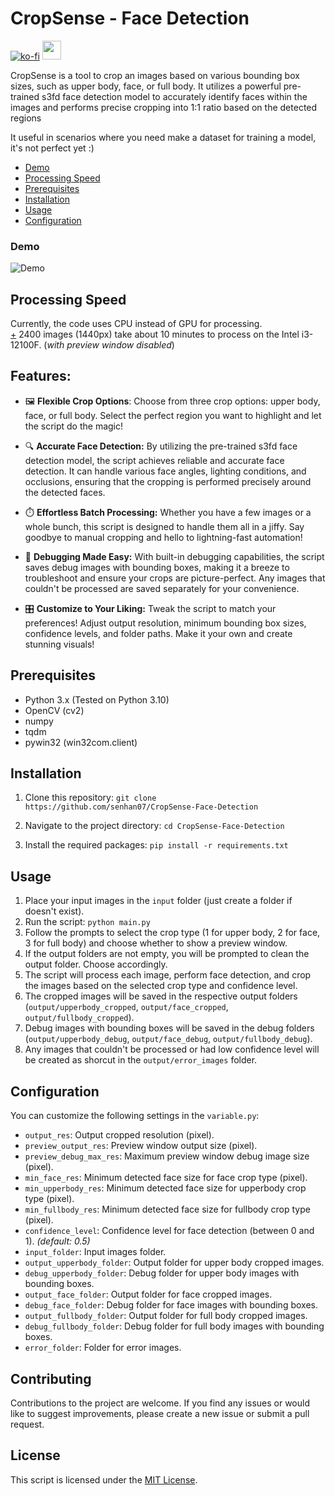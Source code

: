 # CropSense - Face Detection
[![ko-fi](https://ko-fi.com/img/githubbutton_sm.svg)](https://ko-fi.com/F1F2K9CHH)
<a href="https://www.buymeacoffee.com/_ramen_"><img src="https://img.buymeacoffee.com/button-api/?text=Buy me a coffee&emoji=&slug=_ramen_&button_colour=FFDD00&font_colour=000000&font_family=Cookie&outline_colour=000000&coffee_colour=ffffff" height="30px"/></a>

CropSense is a tool to crop an images based on various bounding box sizes, such as upper body, face, or full body. It utilizes a powerful pre-trained s3fd face detection model to accurately identify faces within the images and performs precise cropping into 1:1 ratio based on the detected regions

It  useful in scenarios where you need make a dataset for training a model, it's not perfect yet :)

- [Demo](#demo)
- [Processing Speed](#processing-speed)
- [Prerequisites](#prerequisites)
- [Installation](#installation)
- [Usage](#usage)
- [Configuration](#configuration)

### Demo
![Demo](demo.gif "Demo")

## Processing Speed
Currently, the code uses CPU instead of GPU for processing.<br>
<u>+</u> 2400 images (1440px) take about 10 minutes to process on the Intel i3-12100F. (*with preview window disabled*)

## Features:
- 🖼️ **Flexible Crop Options**: Choose from three crop options: upper body, face, or full body. Select the perfect region you want to highlight and let the script do the magic!

- 🔍 **Accurate Face Detection:** By utilizing the pre-trained s3fd face detection model, the script achieves reliable and accurate face detection. It can handle various face angles, lighting conditions, and occlusions, ensuring that the cropping is performed precisely around the detected faces.

- ⏱️ **Effortless Batch Processing:** Whether you have a few images or a whole bunch, this script is designed to handle them all in a jiffy. Say goodbye to manual cropping and hello to lightning-fast automation!

- 🐞 **Debugging Made Easy:** With built-in debugging capabilities, the script saves debug images with bounding boxes, making it a breeze to troubleshoot and ensure your crops are picture-perfect. Any images that couldn't be processed are saved separately for your convenience.

- 🎛️ **Customize to Your Liking:** Tweak the script to match your preferences! Adjust output resolution, minimum bounding box sizes, confidence levels, and folder paths. Make it your own and create stunning visuals!

## Prerequisites

- Python 3.x (Tested on Python 3.10)
- OpenCV (cv2)
- numpy
- tqdm
- pywin32 (win32com.client)

## Installation

1. Clone this repository:
`git clone https://github.com/senhan07/CropSense-Face-Detection`

2. Navigate to the project directory:
`cd CropSense-Face-Detection`

3. Install the required packages:
`pip install -r requirements.txt`

## Usage

1. Place your input images in the `input` folder (just create a folder if doesn't exist).
2. Run the script: `python main.py`
3. Follow the prompts to select the crop type (1 for upper body, 2 for face, 3 for full body) and choose whether to show a preview window.
4. If the output folders are not empty, you will be prompted to clean the output folder. Choose accordingly.
5. The script will process each image, perform face detection, and crop the images based on the selected crop type and confidence level.
6. The cropped images will be saved in the respective output folders (`output/upperbody_cropped`, `output/face_cropped`, `output/fullbody_cropped`).
7. Debug images with bounding boxes will be saved in the debug folders (`output/upperbody_debug`, `output/face_debug`, `output/fullbody_debug`).
8. Any images that couldn't be processed or had low confidence level will be created as shorcut in the `output/error_images` folder.

## Configuration

You can customize the following settings in the `variable.py`:

- `output_res`: Output cropped resolution (pixel).
- `preview_output_res`: Preview window output size (pixel).
- `preview_debug_max_res`: Maximum preview window debug image size (pixel).
- `min_face_res`: Minimum detected face size for face crop type (pixel).
- `min_upperbody_res`: Minimum detected face size for upperbody crop type (pixel).
- `min_fullbody_res`: Minimum detected face size for fullbody crop type (pixel).
- `confidence_level`: Confidence level for face detection (between 0 and 1). *(default: 0.5)*
- `input_folder`: Input images folder.
- `output_upperbody_folder`: Output folder for upper body cropped images.
- `debug_upperbody_folder`: Debug folder for upper body images with bounding boxes.
- `output_face_folder`: Output folder for face cropped images.
- `debug_face_folder`: Debug folder for face images with bounding boxes.
- `output_fullbody_folder`: Output folder for full body cropped images.
- `debug_fullbody_folder`: Debug folder for full body images with bounding boxes.
- `error_folder`: Folder for error images.

## Contributing
Contributions to the project are welcome. If you find any issues or would like to suggest improvements, please create a new issue or submit a pull request.

## License

This script is licensed under the [MIT License](LICENSE).
